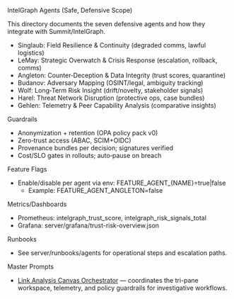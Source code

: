 IntelGraph Agents (Safe, Defensive Scope)

This directory documents the seven defensive agents and how they integrate with Summit/IntelGraph.

- Singlaub: Field Resilience & Continuity (degraded comms, lawful logistics)
- LeMay: Strategic Overwatch & Crisis Response (escalation, rollback, comms)
- Angleton: Counter‑Deception & Data Integrity (trust scores, quarantine)
- Budanov: Adversary Mapping (OSINT/legal, ambiguity tracking)
- Wolf: Long‑Term Risk Insight (drift/novelty, stakeholder signals)
- Harel: Threat Network Disruption (protective ops, case bundles)
- Gehlen: Telemetry & Peer Capability Analysis (comparative insights)

Guardrails
- Anonymization + retention (OPA policy pack v0)
- Zero‑trust access (ABAC, SCIM+OIDC)
- Provenance bundles per decision; signatures verified
- Cost/SLO gates in rollouts; auto‑pause on breach

Feature Flags
- Enable/disable per agent via env: FEATURE_AGENT_{NAME}=true|false
  - Example: FEATURE_AGENT_ANGLETON=false

Metrics/Dashboards
- Prometheus: intelgraph_trust_score, intelgraph_risk_signals_total
- Grafana: server/grafana/trust-risk-overview.json

Runbooks
- See server/runbooks/agents for operational steps and escalation paths.

Master Prompts
- [Link Analysis Canvas Orchestrator](./link-analysis-canvas-master-prompt.md) — coordinates the tri-pane workspace, telemetry, and policy guardrails for investigative workflows.

